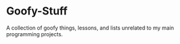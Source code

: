 # Goofy-Stuff
A collection of goofy things, lessons, and lists unrelated to my main programming projects.
